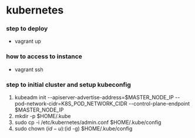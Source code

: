 # kubernetes

### step to deploy
- vagrant up

### how to access to instance
- vagrant ssh

### step to initial cluster and setup kubeconfig
1. kubeadm init --apiserver-advertise-address=$MASTER_NODE_IP --pod-network-cidr=K8S_POD_NETWORK_CIDR --control-plane-endpoint $MASTER_NODE_IP
2. mkdir -p $HOME/.kube
3. sudo cp -i /etc/kubernetes/admin.conf $HOME/.kube/config
4. sudo chown $(id -u):$(id -g) $HOME/.kube/config
